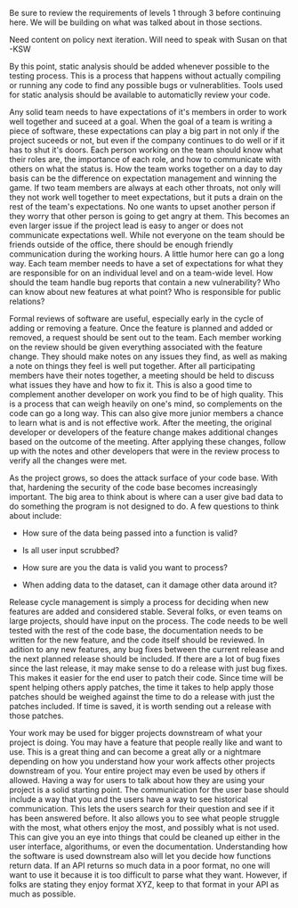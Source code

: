 Be sure to review the requirements of levels 1 through 3 before continuing here. We will be building on what was talked about in those sections.

Need content on policy next iteration. Will need to speak with Susan on that -KSW

By this point, static analysis should be added whenever possible to the testing process. This is a process that happens without actually compiling or running any code to find any possible bugs or vulnerablities. Tools used for static analysis should be available to automaticlly review your code.

Any solid team needs to have expectations of it's members in order to work well together and suceed at a goal. When the goal of a team is writing a piece of software, these expectations can play a big part in not only if the project suceeds or not, but even if the company continues to do well or if it has to shut it's doors. Each person working on the team should know what their roles are, the importance of each role, and how to communicate with others on what the status is. How the team works together on a day to day basis can be the difference on expectation management and winning the game. If two team members are always at each other throats, not only will they not work well together to meet expectations, but it puts a drain on the rest of the team's expectations. No one wants to upset another person if they worry that other person is going to get angry at them. This becomes an even larger issue if the project lead is easy to anger or does not communicate expectations well. While not everyone on the team should be friends outside of the office, there should be enough friendly communication during the working hours. A little humor here can go a long way. Each team member needs to have a set of expectations for what they are responsible for on an individual level and on a team-wide level. How should the team handle bug reports that contain a new vulnerability? Who can know about new features at what point? Who is responsible for public relations?

Formal reviews of software are useful, especially early in the cycle of adding or removing a feature. Once the feature is planned and added or removed, a request should be sent out to the team. Each member working on the review should be given everything associated with the feature change. They should make notes on any issues they find, as well as making a note on things they feel is well put together. After all participating members have their notes together, a meeting should be held to discuss what issues they have and how to fix it. This is also a good time to complement another developer on work you find to be of high quality. This is a process that can weigh heavily on one's mind, so complements on the code can go a long way. This can also give more junior members a chance to learn what is and is not effective work. After the meeting, the original developer or developers of the feature change makes additional changes based on the outcome of the meeting. After applying these changes, follow up with the notes and other developers that were in the review process to verify all the changes were met.

As the project grows, so does the attack surface of your code base. With that, hardening the security of the code base becomes increasingly important. The big area to think about is where can a user give bad data to do something the program is not designed to do. A few questions to think about include:

* How sure of the data being passed into a function is valid?

* Is all user input scrubbed?

* How sure are you the data is valid you want to process?

* When adding data to the dataset, can it damage other data around it?

Release cycle management is simply a process for deciding when new features are added and considered stable. Several folks, or even teams on large projects, should have input on the process. The code needs to be well tested with the rest of the code base, the documentation needs to be written for the new feature, and the code itself should be reviewed. In adition to any new features, any bug fixes between the current release and the next planned release should be included. If there are a lot of bug fixes since the last release, it may make sense to do a release with just bug fixes. This makes it easier for the end user to patch their code. Since time will be spent helping others apply patches, the time it takes to help apply those patches should be weighed against the time to do a release with just the patches included. If time is saved, it is worth sending out a release with those patches.

Your work may be used for bigger projects downstream of what your project is doing. You may have a feature that people really like and want to use. This is a great thing and can become a great ally or a nightmare depending on how you understand how your work affects other projects downstream of you. Your entire project may even be used by others if allowed. Having a way for users to talk about how they are using your project is a solid starting point. The communication for the user base should include a way that you and the users have a way to see historical communication. This lets the users search for their question and see if it has been answered before. It also allows you to see what people struggle with the most, what others enjoy the most, and possibly what is not used. This can give you an eye into things that could be cleaned up either in the user interface, algorithums, or even the documentation. Understanding how the software is used downstream also will let you decide how functions return data. If an API returns so much data in a poor format, no one will want to use it because it is too difficult to parse what they want. However, if folks are stating they enjoy format XYZ, keep to that format in your API as much as possible.
